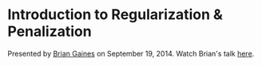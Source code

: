 Introduction to Regularization & Penalization
===

Presented by [Brian Gaines](http://brgaines.github.io) on September 19, 2014. Watch Brian's talk [here](http://www4.stat.ncsu.edu/~post/reading/brianvideos).